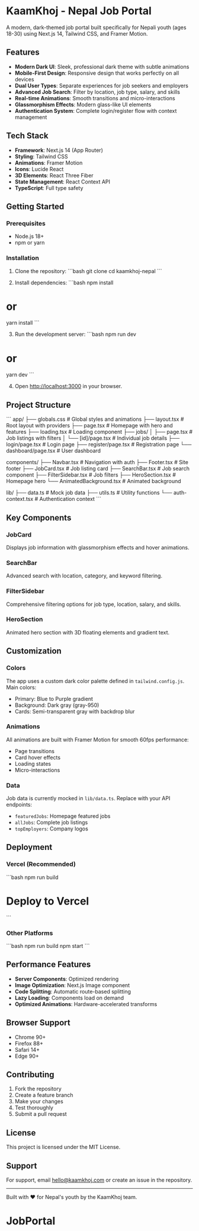# KaamKhoj - Nepal Job Portal

A modern, dark-themed job portal built specifically for Nepali youth (ages 18-30) using Next.js 14, Tailwind CSS, and Framer Motion.

## Features

- **Modern Dark UI**: Sleek, professional dark theme with subtle animations
- **Mobile-First Design**: Responsive design that works perfectly on all devices
- **Dual User Types**: Separate experiences for job seekers and employers
- **Advanced Job Search**: Filter by location, job type, salary, and skills
- **Real-time Animations**: Smooth transitions and micro-interactions
- **Glassmorphism Effects**: Modern glass-like UI elements
- **Authentication System**: Complete login/register flow with context management

## Tech Stack

- **Framework**: Next.js 14 (App Router)
- **Styling**: Tailwind CSS
- **Animations**: Framer Motion
- **Icons**: Lucide React
- **3D Elements**: React Three Fiber
- **State Management**: React Context API
- **TypeScript**: Full type safety

## Getting Started

### Prerequisites

- Node.js 18+ 
- npm or yarn

### Installation

1. Clone the repository:
\`\`\`bash
git clone <repository-url>
cd kaamkhoj-nepal
\`\`\`

2. Install dependencies:
\`\`\`bash
npm install
# or
yarn install
\`\`\`

3. Run the development server:
\`\`\`bash
npm run dev
# or
yarn dev
\`\`\`

4. Open [http://localhost:3000](http://localhost:3000) in your browser.

## Project Structure

\`\`\`
app/
├── globals.css          # Global styles and animations
├── layout.tsx           # Root layout with providers
├── page.tsx             # Homepage with hero and features
├── loading.tsx          # Loading component
├── jobs/
│   ├── page.tsx         # Job listings with filters
│   └── [id]/page.tsx    # Individual job details
├── login/page.tsx       # Login page
├── register/page.tsx    # Registration page
└── dashboard/page.tsx   # User dashboard

components/
├── Navbar.tsx           # Navigation with auth
├── Footer.tsx           # Site footer
├── JobCard.tsx          # Job listing card
├── SearchBar.tsx        # Job search component
├── FilterSidebar.tsx    # Job filters
├── HeroSection.tsx      # Homepage hero
└── AnimatedBackground.tsx # Animated background

lib/
├── data.ts              # Mock job data
├── utils.ts             # Utility functions
└── auth-context.tsx     # Authentication context
\`\`\`

## Key Components

### JobCard
Displays job information with glassmorphism effects and hover animations.

### SearchBar
Advanced search with location, category, and keyword filtering.

### FilterSidebar
Comprehensive filtering options for job type, location, salary, and skills.

### HeroSection
Animated hero section with 3D floating elements and gradient text.

## Customization

### Colors
The app uses a custom dark color palette defined in `tailwind.config.js`. Main colors:
- Primary: Blue to Purple gradient
- Background: Dark gray (gray-950)
- Cards: Semi-transparent gray with backdrop blur

### Animations
All animations are built with Framer Motion for smooth 60fps performance:
- Page transitions
- Card hover effects
- Loading states
- Micro-interactions

### Data
Job data is currently mocked in `lib/data.ts`. Replace with your API endpoints:
- `featuredJobs`: Homepage featured jobs
- `allJobs`: Complete job listings
- `topEmployers`: Company logos

## Deployment

### Vercel (Recommended)
\`\`\`bash
npm run build
# Deploy to Vercel
\`\`\`

### Other Platforms
\`\`\`bash
npm run build
npm start
\`\`\`

## Performance Features

- **Server Components**: Optimized rendering
- **Image Optimization**: Next.js Image component
- **Code Splitting**: Automatic route-based splitting
- **Lazy Loading**: Components load on demand
- **Optimized Animations**: Hardware-accelerated transforms

## Browser Support

- Chrome 90+
- Firefox 88+
- Safari 14+
- Edge 90+

## Contributing

1. Fork the repository
2. Create a feature branch
3. Make your changes
4. Test thoroughly
5. Submit a pull request

## License

This project is licensed under the MIT License.

## Support

For support, email hello@kaamkhoj.com or create an issue in the repository.

---

Built with ❤️ for Nepal's youth by the KaamKhoj team.
# JobPortal
